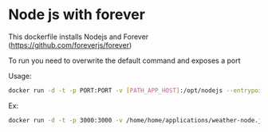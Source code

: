 Node js with forever
==============================

This dockerfile installs Nodejs and Forever (https://github.com/foreverjs/forever)

To run you need to overwrite the default command and exposes a port

Usage:
```bash
docker run -d -t -p PORT:PORT -v [PATH_APP_HOST]:/opt/nodejs --entrypoint start.sh sfragata/nodejs [main script name]
```
Ex:
```bash
docker run -d -t -p 3000:3000 -v /home/home/applications/weather-node.js:/opt/nodejs --name weather-node --entrypoint start.sh sfragata/nodejs weather.js
```
